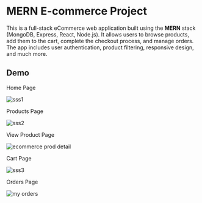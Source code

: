 # MERN E-commerce Project

This is a full-stack eCommerce web application built using the **MERN** stack (MongoDB, Express, React, Node.js). It allows users to browse products, add them to the cart, complete the checkout process, and manage orders. The app includes user authentication, product filtering, responsive design, and much more.


## Demo
Home Page

![sss1](https://github.com/user-attachments/assets/f167bb1a-798f-4e9f-a3ff-f191e5c56a31)


Products Page

![sss2](https://github.com/user-attachments/assets/718d4cb2-ae50-4bf1-802e-e431ff41bc22)


View Product Page

![ecommerce prod detail](https://github.com/user-attachments/assets/d08b664c-517d-4258-b97e-c8969756e693)


Cart Page

![sss3](https://github.com/user-attachments/assets/94ca18da-8e62-43dd-9f65-c325be7588df)


Orders Page

![my orders](https://github.com/user-attachments/assets/6abf1787-f272-471e-a91b-c4d0779ee20f)
